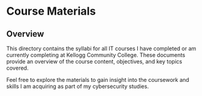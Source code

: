 # Course Materials

## Overview

This directory contains the syllabi for all IT courses I have completed or am currently completing at Kellogg Community College. These documents provide an overview of the course content, objectives, and key topics covered.

Feel free to explore the materials to gain insight into the coursework and skills I am acquiring as part of my cybersecurity studies.
